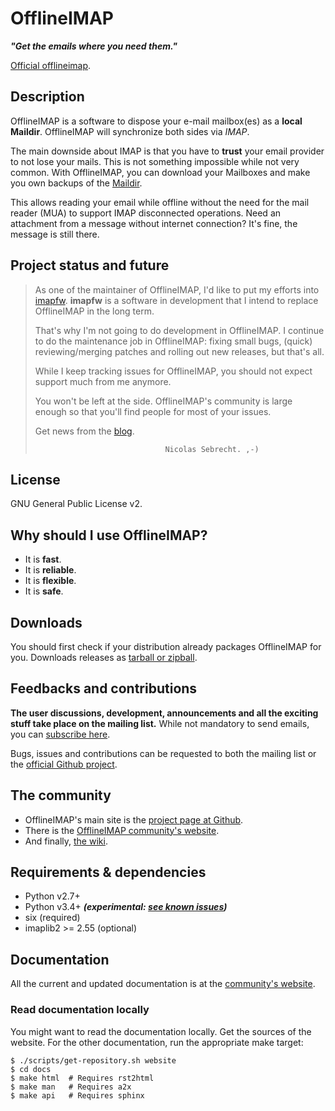 [offlineimap]: http://github.com/OfflineIMAP/offlineimap
[website]: http://www.offlineimap.org
[wiki]: http://github.com/OfflineIMAP/offlineimap/wiki
[blog]: http://www.offlineimap.org/posts.html

# OfflineIMAP

***"Get the emails where you need them."***

[Official offlineimap][offlineimap].

## Description

OfflineIMAP is a software to dispose your e-mail mailbox(es) as a **local
Maildir**. OfflineIMAP will synchronize both sides via *IMAP*.

The main downside about IMAP is that you have to **trust** your email provider to
not lose your mails. This is not something impossible while not very common.
With OfflineIMAP, you can download your Mailboxes and make you own backups of
the [Maildir](https://en.wikipedia.org/wiki/Maildir).

This allows reading your email while offline without the need for the mail
reader (MUA) to support IMAP disconnected operations. Need an attachment from a
message without internet connection? It's fine, the message is still there.


## Project status and future

> As one of the maintainer of OfflineIMAP, I'd like to put my efforts into
> [imapfw](http://github.com/OfflineIMAP/imapfw). **imapfw** is a software in
> development that I intend to replace OfflineIMAP in the long term.
>
> That's why I'm not going to do development in OfflineIMAP. I continue to do
> the maintenance job in OfflineIMAP: fixing small bugs, (quick)
> reviewing/merging patches and rolling out new releases, but that's all.
>
> While I keep tracking issues for OfflineIMAP, you should not expect support
> much from me anymore.
>
> You won't be left at the side. OfflineIMAP's community is large enough so that
> you'll find people for most of your issues.
>
> Get news from the [blog][blog].
>
>                                  Nicolas Sebrecht. ,-)


## License

GNU General Public License v2.


## Why should I use OfflineIMAP?

* It is **fast**.
* It is **reliable**.
* It is **flexible**.
* It is **safe**.

## Downloads

You should first check if your distribution already packages OfflineIMAP for you.
Downloads releases as [tarball or zipball](https://github.com/OfflineIMAP/offlineimap/tags).


## Feedbacks and contributions

**The user discussions, development, announcements and all the exciting stuff take
place on the mailing list.** While not mandatory to send emails, you can
[subscribe here](http://lists.alioth.debian.org/mailman/listinfo/offlineimap-project).

Bugs, issues and contributions can be requested to both the mailing list or the
[official Github project][offlineimap].


## The community

* OfflineIMAP's main site is the [project page at Github][offlineimap].
* There is the [OfflineIMAP community's website][website].
* And finally, [the wiki][wiki].


## Requirements & dependencies

* Python v2.7+
* Python v3.4+ ***(experimental: [see known issues](https://github.com/OfflineIMAP/offlineimap/issues?q=is%3Aissue+is%3Aopen+label%3APy3))***
* six (required)
* imaplib2 >= 2.55 (optional)


## Documentation

All the current and updated documentation is at the [community's website][website].

### Read documentation locally

You might want to read the documentation locally. Get the sources of the website.
For the other documentation, run the appropriate make target:
```
$ ./scripts/get-repository.sh website
$ cd docs
$ make html  # Requires rst2html
$ make man   # Requires a2x
$ make api   # Requires sphinx
```

